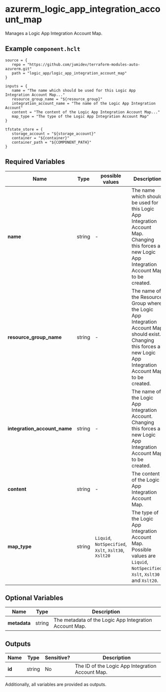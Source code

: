 # azurerm_logic_app_integration_account_map

Manages a Logic App Integration Account Map.

## Example `component.hclt`

```hcl
source = {
   repo = "https://github.com/jumidev/terraform-modules-auto-azurerm.git"   
   path = "logic_app/logic_app_integration_account_map"   
}

inputs = {
   name = "The name which should be used for this Logic App Integration Account Map..."   
   resource_group_name = "${resource_group}"   
   integration_account_name = "The name of the Logic App Integration Account"   
   content = "The content of the Logic App Integration Account Map..."   
   map_type = "The type of the Logic App Integration Account Map"   
}

tfstate_store = {
   storage_account = "${storage_account}"   
   container = "${container}"   
   container_path = "${COMPONENT_PATH}"   
}

```

## Required Variables

| Name | Type |  possible values |  Description |
| ---- | --------- |  ----------- | ----------- |
| **name** | string |  -  |  The name which should be used for this Logic App Integration Account Map. Changing this forces a new Logic App Integration Account Map to be created. | 
| **resource_group_name** | string |  -  |  The name of the Resource Group where the Logic App Integration Account Map should exist. Changing this forces a new Logic App Integration Account Map to be created. | 
| **integration_account_name** | string |  -  |  The name of the Logic App Integration Account. Changing this forces a new Logic App Integration Account Map to be created. | 
| **content** | string |  -  |  The content of the Logic App Integration Account Map. | 
| **map_type** | string |  `Liquid`, `NotSpecified`, `Xslt`, `Xslt30`, `Xslt20`  |  The type of the Logic App Integration Account Map. Possible values are `Liquid`, `NotSpecified`, `Xslt`, `Xslt30` and `Xslt20`. | 

## Optional Variables

| Name | Type |  Description |
| ---- | --------- |  ----------- |
| **metadata** | string |  The metadata of the Logic App Integration Account Map. | 



## Outputs

| Name | Type | Sensitive? | Description |
| ---- | ---- | --------- | --------- |
| **id** | string | No  | The ID of the Logic App Integration Account Map. | 

Additionally, all variables are provided as outputs.
